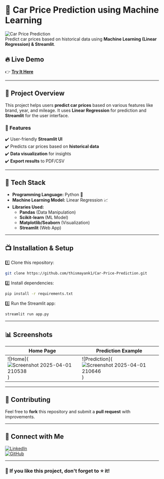 
 # 🚗 Car Price Prediction using Machine Learning  

![Car Price Prediction](https://img.shields.io/badge/ML-Prediction-blue)  
Predict car prices based on historical data using **Machine Learning (Linear Regression) & Streamlit**.  

## 🔥 Live Demo  
👉 **[Try It Here](https://mayank-car-price-prediction.streamlit.app)**  

---

## 📌 Project Overview  
This project helps users **predict car prices** based on various features like brand, year, and mileage. It uses **Linear Regression** for prediction and **Streamlit** for the user interface.  

### 🎯 Features  
✔️ User-friendly **Streamlit UI**  
✔️ Predicts car prices based on **historical data**  
✔️ **Data visualization** for insights  
✔️ **Export results** to PDF/CSV  

---

## 🚀 Tech Stack  
- **Programming Language:** Python 🐍  
- **Machine Learning Model:** Linear Regression 📈  
- **Libraries Used:**  
  - **Pandas** (Data Manipulation)  
  - **Scikit-learn** (ML Model)  
  - **Matplotlib/Seaborn** (Visualization)  
  - **Streamlit** (Web App)  

---

## 📺 Installation & Setup  
1️⃣ Clone this repository:  
```sh
git clone https://github.com/thismayank1/Car-Price-Prediction.git
```
2️⃣ Install dependencies:  
```sh
pip install -r requirements.txt
```
3️⃣ Run the Streamlit app:  
```sh
streamlit run app.py
```

---

## 📊 Screenshots  
| Home Page | Prediction Example |  
|-----------|-------------------|  
| ![Home](![Screenshot 2025-04-01 210538](https://github.com/user-attachments/assets/02b1d3f3-9116-4c7e-bb01-96272a8fa053)) | ![Prediction](![Screenshot 2025-04-01 210646](https://github.com/user-attachments/assets/7f8bf111-c448-409a-aa55-bff7e70337f4)) |  

---

## 🤝 Contributing  
Feel free to **fork** this repository and submit a **pull request** with improvements.  

---

## 💎 Connect with Me  
[![LinkedIn](https://img.shields.io/badge/-LinkedIn-0077B5?style=flat-square&logo=linkedin&logoColor=white)](https://linkedin.com/in/mayank-kumar-6742531b5)  
[![GitHub](https://img.shields.io/badge/-GitHub-181717?style=flat-square&logo=github&logoColor=white)](https://github.com/thismayank1)  

---

### 🌟 If you like this project, don't forget to ⭐ it!  

 

